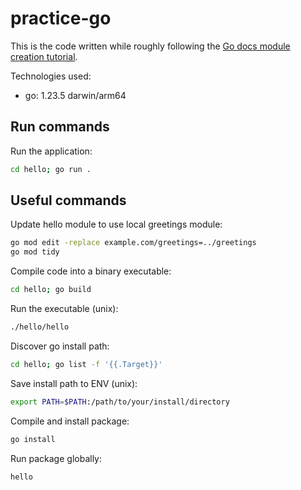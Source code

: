 # practice-go

This is the code written while roughly following the [Go docs module creation tutorial](https://go.dev/doc/tutorial/create-module).

Technologies used:

- go: 1.23.5 darwin/arm64

## Run commands

Run the application:

```bash
cd hello; go run .
```

## Useful commands

Update hello module to use local greetings module:

```bash
go mod edit -replace example.com/greetings=../greetings
go mod tidy
```

Compile code into a binary executable:

```bash
cd hello; go build
```

Run the executable (unix):

```bash
./hello/hello
```

Discover go install path:

```bash
cd hello; go list -f '{{.Target}}'
```

Save install path to ENV (unix):

```bash
export PATH=$PATH:/path/to/your/install/directory
```

Compile and install package:

```bash
go install
```

Run package globally:

```bash
hello
```
